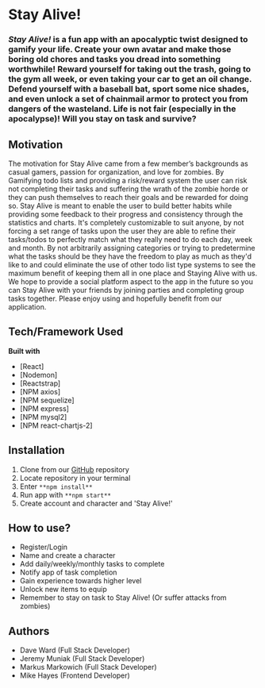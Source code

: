 # Stay Alive!

### *Stay Alive!* is a fun app with an apocalyptic twist designed to gamify your life. Create your own avatar and make those boring old chores and tasks you dread into something worthwhile! Reward yourself for taking out the trash, going to the gym all week, or even taking your car to get an oil change. Defend yourself with a baseball bat, sport some nice shades, and even unlock a set of chainmail armor to protect you from dangers of the wasteland. Life is not fair (especially in the apocalypse)! Will you stay on task and survive?

## Motivation
The motivation for Stay Alive came from a few member’s backgrounds as casual gamers, passion for organization, and love for zombies. By Gamifying todo lists and providing a risk/reward system the user can risk not completing their tasks and suffering the wrath of the zombie horde or they can push themselves to reach their goals and be rewarded for doing so. Stay Alive is meant to enable the user to build better habits while providing some feedback to their progress and consistency through the statistics and charts.  It's completely customizable to suit anyone, by not forcing a set range of tasks upon the user they are able to refine their tasks/todos to perfectly match what they really need to do each day, week and month. By not arbitrarily assigning categories or trying to predetermine what the tasks should be they have the freedom to play as much as they'd like to and could eliminate the use of other todo list type systems to see the maximum benefit of keeping them all in one place and Staying Alive with us. We hope to provide a social platform aspect to the app in the future so you can Stay Alive with your friends by joining parties and completing group tasks together. 
Please enjoy using and hopefully benefit from our application.

## Tech/Framework Used
<b>Built with</b>
- [React]
- [Nodemon]
- [Reactstrap]
- [NPM axios]
- [NPM sequelize]
- [NPM express]
- [NPM mysql2]
- [NPM react-chartjs-2] 


## Installation
1. Clone from our [GitHub](https://github.com/markus902/Stay_Alive) repository
2. Locate repository in your terminal 
3. Enter `**npm install**`
4. Run app with `**npm start**`
5. Create account and character and 'Stay Alive!'

## How to use?
- Register/Login
- Name and create a character
- Add daily/weekly/monthly tasks to complete
- Notify app of task completion
- Gain experience towards higher level
- Unlock new items to equip
- Remember to stay on task to Stay Alive! (Or suffer attacks from zombies)

## Authors
- Dave Ward (Full Stack Developer)
- Jeremy Muniak (Full Stack Developer)
- Markus Markowich (Full Stack Developer)
- Mike Hayes (Frontend Developer)